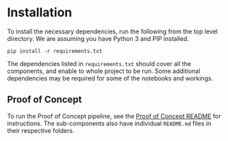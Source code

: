 # Installation

To install the necessary dependencies, run the following from the top level directory. We are assuming you have Python 3 and PIP installed.

```
pip install -r requirements.txt
```

The dependencies listed in `requirements.txt` should cover all the components, and enable to whole project to be run. Some additional dependencies may be required for some of the notebooks and workings.

## Proof of Concept

To run the Proof of Concept pipeline, see the [Proof of Concept README](proof_of_concept/README.md) for instructions. The sub-components also have individual `README.md` files in their respective folders.